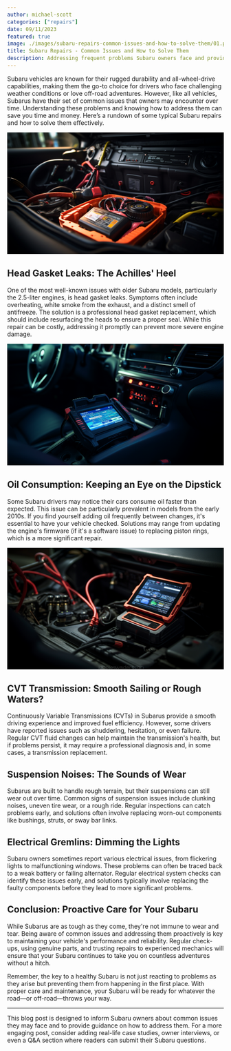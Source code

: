 ```yaml
---
author: michael-scott
categories: ["repairs"]
date: 09/11/2023
featured: true
image: ./images/subaru-repairs-common-issues-and-how-to-solve-them/01.png
title: Subaru Repairs - Common Issues and How to Solve Them
description: Addressing frequent problems Subaru owners face and providing solutions.
---
```


Subaru vehicles are known for their rugged durability and all-wheel-drive capabilities, making them the go-to choice for drivers who face challenging weather conditions or love off-road adventures. However, like all vehicles, Subarus have their set of common issues that owners may encounter over time. Understanding these problems and knowing how to address them can save you time and money. Here’s a rundown of some typical Subaru repairs and how to solve them effectively.

![Subaru Repairs](./images/subaru-repairs-common-issues-and-how-to-solve-them/02.png)

## Head Gasket Leaks: The Achilles' Heel

One of the most well-known issues with older Subaru models, particularly the 2.5-liter engines, is head gasket leaks. Symptoms often include overheating, white smoke from the exhaust, and a distinct smell of antifreeze. The solution is a professional head gasket replacement, which should include resurfacing the heads to ensure a proper seal. While this repair can be costly, addressing it promptly can prevent more severe engine damage.

![Subaru Repairs](./images/subaru-repairs-common-issues-and-how-to-solve-them/03.png)

## Oil Consumption: Keeping an Eye on the Dipstick

Some Subaru drivers may notice their cars consume oil faster than expected. This issue can be particularly prevalent in models from the early 2010s. If you find yourself adding oil frequently between changes, it's essential to have your vehicle checked. Solutions may range from updating the engine's firmware (if it's a software issue) to replacing piston rings, which is a more significant repair.

![Subaru Repairs](./images/subaru-repairs-common-issues-and-how-to-solve-them/04.png)

## CVT Transmission: Smooth Sailing or Rough Waters?

Continuously Variable Transmissions (CVTs) in Subarus provide a smooth driving experience and improved fuel efficiency. However, some drivers have reported issues such as shuddering, hesitation, or even failure. Regular CVT fluid changes can help maintain the transmission's health, but if problems persist, it may require a professional diagnosis and, in some cases, a transmission replacement.

## Suspension Noises: The Sounds of Wear

Subarus are built to handle rough terrain, but their suspensions can still wear out over time. Common signs of suspension issues include clunking noises, uneven tire wear, or a rough ride. Regular inspections can catch problems early, and solutions often involve replacing worn-out components like bushings, struts, or sway bar links.

## Electrical Gremlins: Dimming the Lights

Subaru owners sometimes report various electrical issues, from flickering lights to malfunctioning windows. These problems can often be traced back to a weak battery or failing alternator. Regular electrical system checks can identify these issues early, and solutions typically involve replacing the faulty components before they lead to more significant problems.

## Conclusion: Proactive Care for Your Subaru

While Subarus are as tough as they come, they're not immune to wear and tear. Being aware of common issues and addressing them proactively is key to maintaining your vehicle's performance and reliability. Regular check-ups, using genuine parts, and trusting repairs to experienced mechanics will ensure that your Subaru continues to take you on countless adventures without a hitch.

Remember, the key to a healthy Subaru is not just reacting to problems as they arise but preventing them from happening in the first place. With proper care and maintenance, your Subaru will be ready for whatever the road—or off-road—throws your way.

---

This blog post is designed to inform Subaru owners about common issues they may face and to provide guidance on how to address them. For a more engaging post, consider adding real-life case studies, owner interviews, or even a Q&A section where readers can submit their Subaru questions.
